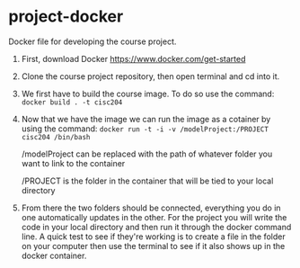 # project-docker
Docker file for developing the course project.

1. First, download Docker https://www.docker.com/get-started

2. Clone the course project repository, then open terminal and cd into it.

3. We first have to build the course image. To do so use the command:
`docker build . -t cisc204`

4. Now that we have the image we can run the image as a cotainer by using the command: `docker run -t -i -v /modelProject:/PROJECT cisc204 /bin/bash`

    /modelProject can be replaced with the path of whatever folder you want to link to the container

    /PROJECT is the folder in the container that will be tied to your local directory

5. From there the two folders should be connected, everything you do in one automatically updates in the other. For the project you will write the code in your local directory and then run it through the docker command line. A quick test to see if they're working is to create a file in the folder on your computer then use the terminal to see if it also shows up in the docker container.
